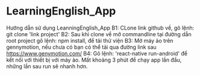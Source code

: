 # LearningEnglish_App
 
 Hướng dẫn sử dụng LeanningEnglish_App
 B1: CLone link github về, gõ lệnh: git clone 'link project'
 B2: Sau khi clone về mở commandline tại đường dẫn root project gõ lệnh: npm install, để tải thử viện
 B3: Mở máy ảo trên gennymotion, nếu chưa có bạn có thể tải qua đường link sau https://www.genymotion.com/
 B4: Gõ lệnh: 'react-native run-android' để kết nối với thiết bị với máy ảo. Mất khoảng 3 phút để chạy app lần đầu, những lần sau
 run sẽ nhanh hơn.
